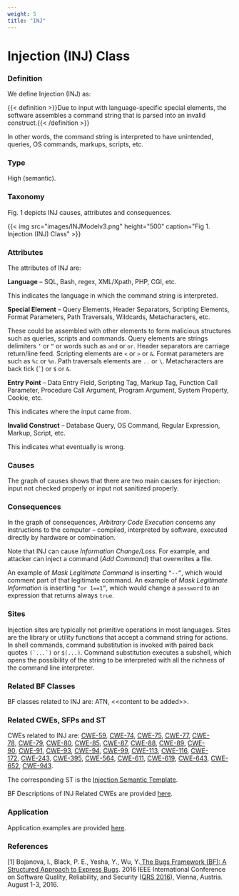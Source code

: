 ```yaml
---
weight: 5
title: "INJ"
---
```

# Injection (INJ) Class

### Definition

We define Injection (INJ) as:

{{< definition >}}Due to input with language-specific special elements, the software assembles a command string that is parsed into an invalid construct.{{< /definition >}}

In other words, the command string is interpreted to have unintended, queries, OS commands, markups, scripts, etc.

### Type

High (semantic).

### Taxonomy

Fig. 1 depicts INJ causes, attributes and consequences.

{{< img src="images/INJModelv3.png" height="500" caption="Fig 1. Injection (INJ) Class" >}}

### Attributes

The attributes of INJ are:

**Language** – SQL, Bash, regex, XML/Xpath, PHP, CGI, etc.

This indicates the language in which the command string is interpreted.

**Special Element** – Query Elements, Header Separators, Scripting Elements, Format Parameters, Path Traversals, Wildcards, Metacharacters, etc.

These could be assembled with other elements to form malicious structures such as queries, scripts and commands. Query elements are strings delimiters `‘` or `“` or words such as `and` or `or`. Header separators are carriage return/line feed. Scripting elements are `<` or `>` or `&`. Format parameters are such as `%c` or `%n`. Path traversals elements are `..` or `\`. Metacharacters are back tick (`` ` ``) or `$` or `&`.

**Entry Point** – Data Entry Field, Scripting Tag, Markup Tag, Function Call Parameter, Procedure Call Argument, Program Argument, System Property, Cookie, etc.

This indicates where the input came from.

**Invalid Construct** – Database Query, OS Command, Regular Expression, Markup, Script, etc.

This indicates what eventually is wrong.

### Causes

The graph of causes shows that there are two main causes for injection: input not checked properly or input not sanitized properly.

### Consequences

In the graph of consequences, _Arbitrary Code Execution_ concerns any instructions to the computer – compiled, interpreted by software, executed directly by hardware or combination.

Note that INJ can cause _Information Change/Loss_. For example, and attacker can inject a command (_Add Command_) that overwrites a file.

An example of _Mask Legitimate Command_ is inserting `“--”`, which would comment part of that legitimate command. An example of _Mask Legitimate Information_ is inserting `“or 1==1”`, which would change a `password` to an expression that returns always `true`.

### Sites

Injection sites are typically not primitive operations in most languages. Sites are the library or utility functions that accept a command string for actions. In shell commands, command substitution is invoked with paired back quotes ``(`...`)`` or `$(...)`. Command substitution executes a subshell, which opens the possibility of the string to be interpreted with all the richness of the command line interpreter.

### Related BF Classes

BF classes related to INJ are: ATN, &lt;<content to be added&gt;>.

### Related CWEs, SFPs and ST

CWEs related to INJ are: [CWE-59](https://cwe.mitre.org/data/definitions/59.html), [CWE-74](https://cwe.mitre.org/data/definitions/74.html), [CWE-75](https://cwe.mitre.org/data/definitions/75.html), [CWE-77](https://cwe.mitre.org/data/definitions/77.html), [CWE-78](https://cwe.mitre.org/data/definitions/78.html), [CWE-79](https://cwe.mitre.org/data/definitions/79.html), [CWE-80](https://cwe.mitre.org/data/definitions/80.html), [CWE-85](https://cwe.mitre.org/data/definitions/85.html), [CWE-87](https://cwe.mitre.org/data/definitions/87.html), [CWE-88](https://cwe.mitre.org/data/definitions/88.html), [CWE-89](https://cwe.mitre.org/data/definitions/89.html), [CWE-90](https://cwe.mitre.org/data/definitions/90.html), [CWE-91](https://cwe.mitre.org/data/definitions/91.html), [CWE-93](https://cwe.mitre.org/data/definitions/93.html), [CWE-94](https://cwe.mitre.org/data/definitions/94.html), [CWE-99](https://cwe.mitre.org/data/definitions/99.html), [CWE-113](https://cwe.mitre.org/data/definitions/113.html), [CWE-116](https://cwe.mitre.org/data/definitions/116.html), [CWE-172](https://cwe.mitre.org/data/definitions/172.html), [CWE-243](https://cwe.mitre.org/data/definitions/243.html), [CWE-395](https://cwe.mitre.org/data/definitions/395.html), [CWE-564](https://cwe.mitre.org/data/definitions/564.html), [CWE-611](https://cwe.mitre.org/data/definitions/611.html), [CWE-619](https://cwe.mitre.org/data/definitions/619.html), [CWE-643](https://cwe.mitre.org/data/definitions/643.html), [CWE-652](https://cwe.mitre.org/data/definitions/652.html), [CWE-943](https://cwe.mitre.org/data/definitions/943.html).

The corresponding ST is the [Injection Semantic Template](https://robinagandhi.github.io/st/injectiontemplate.pdf).

BF Descriptions of INJ Related CWEs are provided [here](https://docs.google.com/document/d/1Hx7mRpanC-IhZSQ1yXzM2HWS7y3cbILmI4nrz05Xdsc/edit).

### Application

Application examples are provided [here](/Old/Examples/INJ.md).

### References

\[1\] Bojanova, I., Black, P. E., Yesha, Y., Wu, Y.,[The Bugs Framework (BF): A Structured Approach to Express Bugs](https://ieeexplore.ieee.org/document/7589797/). 2016 IEEE International Conference on Software Quality, Reliability, and Security ([QRS 2016](http://ieeexplore.ieee.org/stamp/stamp.jsp?tp=&arnumber=7589797)), Vienna, Austria. August 1-3, 2016.